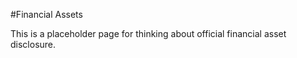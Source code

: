 #Financial Assets


This is a placeholder page for thinking about official financial asset disclosure.
